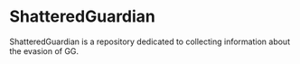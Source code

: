 # ShatteredGuardian
ShatteredGuardian is a repository dedicated to collecting information about the evasion of GG.


